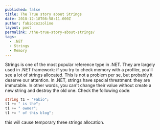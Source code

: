 ```yaml
---
published: false
title: The True story about Strings
date: 2018-12-18T08:58:11.000Z
author: fabiocozzolino
layout: post
permalink: /the-true-story-about-strings/
tags:
  - .NET
  - Strings
  - Memory
---
```

Strings is one of the most popular reference type in .NET. They are largely used in .NET framework: if you try to check memory with a profiler, you'll see a lot of strings allocated. This is not a problem per se, but probably it deserve our attention.
In .NET, strings have special threatment: they are immutable. In other words, you can't change their value without create a new string and destroy the old one. Check the following code:

```csharp
string t1 = "Fabio";
t1 += " is the";
t1 += " owner";
t1 += " of this blog";
```

this will cause temporary three strings allocation.



